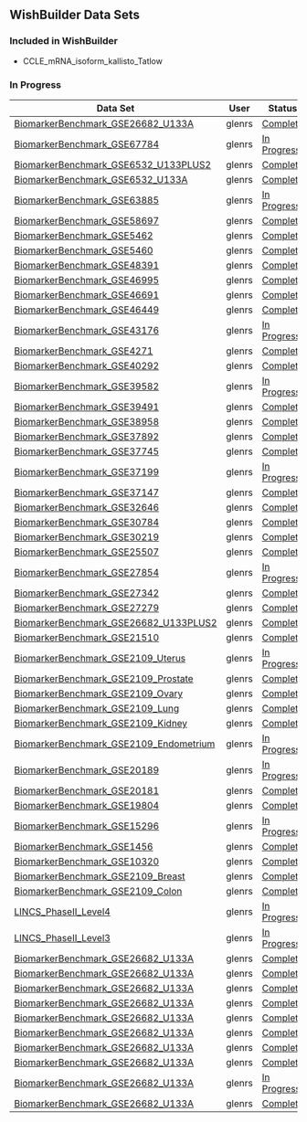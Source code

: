 ## WishBuilder Data Sets

### Included in WishBuilder
- CCLE_mRNA_isoform_kallisto_Tatlow

### In Progress

| Data Set  | User  | Status | Merged |
| --------  | ----  | ------ | ------ |
|	[BiomarkerBenchmark_GSE26682_U133A]({{site.url}}/Descriptions/BiomarkerBenchmark_GSE26682_U133A-description)	|	glenrs	|	[Complete]({{site.url}}/StatusReports/BiomarkerBenchmark_GSE26682_U133A-status)	|	no	|
|	[BiomarkerBenchmark_GSE67784]({{site.url}}/Descriptions/BiomarkerBenchmark_GSE67784-description)	|	glenrs	|	[In Progress]({{site.url}}/StatusReports/BiomarkerBenchmark_GSE67784-status)	|	no	|
|	[BiomarkerBenchmark_GSE6532_U133PLUS2]({{site.url}}/Descriptions/BiomarkerBenchmark_GSE6532_U133PLUS2-description)	|	glenrs	|	[Complete]({{site.url}}/StatusReports/BiomarkerBenchmark_GSE6532_U133PLUS2-status)	|	no	|
|	[BiomarkerBenchmark_GSE6532_U133A]({{site.url}}/Descriptions/BiomarkerBenchmark_GSE6532_U133A-description)	|	glenrs	|	[Complete]({{site.url}}/StatusReports/BiomarkerBenchmark_GSE6532_U133A-status)	|	no	|
|	[BiomarkerBenchmark_GSE63885]({{site.url}}/Descriptions/BiomarkerBenchmark_GSE63885-description)	|	glenrs	|	[In Progress]({{site.url}}/StatusReports/BiomarkerBenchmark_GSE63885-status)	|	no	|
|	[BiomarkerBenchmark_GSE58697]({{site.url}}/Descriptions/BiomarkerBenchmark_GSE58697-description)	|	glenrs	|	[Complete]({{site.url}}/StatusReports/BiomarkerBenchmark_GSE58697-status)	|	no	|
|	[BiomarkerBenchmark_GSE5462]({{site.url}}/Descriptions/BiomarkerBenchmark_GSE5462-description)	|	glenrs	|	[Complete]({{site.url}}/StatusReports/BiomarkerBenchmark_GSE5462-status)	|	no	|
|	[BiomarkerBenchmark_GSE5460]({{site.url}}/Descriptions/BiomarkerBenchmark_GSE5460-description)	|	glenrs	|	[Complete]({{site.url}}/StatusReports/BiomarkerBenchmark_GSE5460-status)	|	no	|
|	[BiomarkerBenchmark_GSE48391]({{site.url}}/Descriptions/BiomarkerBenchmark_GSE48391-description)	|	glenrs	|	[Complete]({{site.url}}/StatusReports/BiomarkerBenchmark_GSE48391-status)	|	no	|
|	[BiomarkerBenchmark_GSE46995]({{site.url}}/Descriptions/BiomarkerBenchmark_GSE46995-description)	|	glenrs	|	[Complete]({{site.url}}/StatusReports/BiomarkerBenchmark_GSE46995-status)	|	no	|
|	[BiomarkerBenchmark_GSE46691]({{site.url}}/Descriptions/BiomarkerBenchmark_GSE46691-description)	|	glenrs	|	[Complete]({{site.url}}/StatusReports/BiomarkerBenchmark_GSE46691-status)	|	no	|
|	[BiomarkerBenchmark_GSE46449]({{site.url}}/Descriptions/BiomarkerBenchmark_GSE46449-description)	|	glenrs	|	[Complete]({{site.url}}/StatusReports/BiomarkerBenchmark_GSE46449-status)	|	no	|
|	[BiomarkerBenchmark_GSE43176]({{site.url}}/Descriptions/BiomarkerBenchmark_GSE43176-description)	|	glenrs	|	[In Progress]({{site.url}}/StatusReports/BiomarkerBenchmark_GSE43176-status)	|	no	|
|	[BiomarkerBenchmark_GSE4271]({{site.url}}/Descriptions/BiomarkerBenchmark_GSE4271-description)	|	glenrs	|	[Complete]({{site.url}}/StatusReports/BiomarkerBenchmark_GSE4271-status)	|	no	|
|	[BiomarkerBenchmark_GSE40292]({{site.url}}/Descriptions/BiomarkerBenchmark_GSE40292-description)	|	glenrs	|	[Complete]({{site.url}}/StatusReports/BiomarkerBenchmark_GSE40292-status)	|	no	|
|	[BiomarkerBenchmark_GSE39582]({{site.url}}/Descriptions/BiomarkerBenchmark_GSE39582-description)	|	glenrs	|	[In Progress]({{site.url}}/StatusReports/BiomarkerBenchmark_GSE39582-status)	|	no	|
|	[BiomarkerBenchmark_GSE39491]({{site.url}}/Descriptions/BiomarkerBenchmark_GSE39491-description)	|	glenrs	|	[Complete]({{site.url}}/StatusReports/BiomarkerBenchmark_GSE39491-status)	|	no	|
|	[BiomarkerBenchmark_GSE38958]({{site.url}}/Descriptions/BiomarkerBenchmark_GSE38958-description)	|	glenrs	|	[Complete]({{site.url}}/StatusReports/BiomarkerBenchmark_GSE38958-status)	|	no	|
|	[BiomarkerBenchmark_GSE37892]({{site.url}}/Descriptions/BiomarkerBenchmark_GSE37892-description)	|	glenrs	|	[Complete]({{site.url}}/StatusReports/BiomarkerBenchmark_GSE37892-status)	|	no	|
|	[BiomarkerBenchmark_GSE37745]({{site.url}}/Descriptions/BiomarkerBenchmark_GSE37745-description)	|	glenrs	|	[Complete]({{site.url}}/StatusReports/BiomarkerBenchmark_GSE37745-status)	|	no	|
|	[BiomarkerBenchmark_GSE37199]({{site.url}}/Descriptions/BiomarkerBenchmark_GSE37199-description)	|	glenrs	|	[In Progress]({{site.url}}/StatusReports/BiomarkerBenchmark_GSE37199-status)	|	no	|
|	[BiomarkerBenchmark_GSE37147]({{site.url}}/Descriptions/BiomarkerBenchmark_GSE37147-description)	|	glenrs	|	[Complete]({{site.url}}/StatusReports/BiomarkerBenchmark_GSE37147-status)	|	no	|
|	[BiomarkerBenchmark_GSE32646]({{site.url}}/Descriptions/BiomarkerBenchmark_GSE32646-description)	|	glenrs	|	[Complete]({{site.url}}/StatusReports/BiomarkerBenchmark_GSE32646-status)	|	no	|
|	[BiomarkerBenchmark_GSE30784]({{site.url}}/Descriptions/BiomarkerBenchmark_GSE30784-description)	|	glenrs	|	[Complete]({{site.url}}/StatusReports/BiomarkerBenchmark_GSE30784-status)	|	no	|
|	[BiomarkerBenchmark_GSE30219]({{site.url}}/Descriptions/BiomarkerBenchmark_GSE30219-description)	|	glenrs	|	[Complete]({{site.url}}/StatusReports/BiomarkerBenchmark_GSE30219-status)	|	no	|
|	[BiomarkerBenchmark_GSE25507]({{site.url}}/Descriptions/BiomarkerBenchmark_GSE25507-description)	|	glenrs	|	[Complete]({{site.url}}/StatusReports/BiomarkerBenchmark_GSE25507-status)	|	no	|
|	[BiomarkerBenchmark_GSE27854]({{site.url}}/Descriptions/BiomarkerBenchmark_GSE27854-description)	|	glenrs	|	[In Progress]({{site.url}}/StatusReports/BiomarkerBenchmark_GSE27854-status)	|	no	|
|	[BiomarkerBenchmark_GSE27342]({{site.url}}/Descriptions/BiomarkerBenchmark_GSE27342-description)	|	glenrs	|	[Complete]({{site.url}}/StatusReports/BiomarkerBenchmark_GSE27342-status)	|	no	|
|	[BiomarkerBenchmark_GSE27279]({{site.url}}/Descriptions/BiomarkerBenchmark_GSE27279-description)	|	glenrs	|	[Complete]({{site.url}}/StatusReports/BiomarkerBenchmark_GSE27279-status)	|	no	|
|	[BiomarkerBenchmark_GSE26682_U133PLUS2]({{site.url}}/Descriptions/BiomarkerBenchmark_GSE26682_U133PLUS2-description)	|	glenrs	|	[Complete]({{site.url}}/StatusReports/BiomarkerBenchmark_GSE26682_U133PLUS2-status)	|	no	|
|	[BiomarkerBenchmark_GSE21510]({{site.url}}/Descriptions/BiomarkerBenchmark_GSE21510-description)	|	glenrs	|	[Complete]({{site.url}}/StatusReports/BiomarkerBenchmark_GSE21510-status)	|	no	|
|	[BiomarkerBenchmark_GSE2109_Uterus]({{site.url}}/Descriptions/BiomarkerBenchmark_GSE2109_Uterus-description)	|	glenrs	|	[In Progress]({{site.url}}/StatusReports/BiomarkerBenchmark_GSE2109_Uterus-status)	|	no	|
|	[BiomarkerBenchmark_GSE2109_Prostate]({{site.url}}/Descriptions/BiomarkerBenchmark_GSE2109_Prostate-description)	|	glenrs	|	[Complete]({{site.url}}/StatusReports/BiomarkerBenchmark_GSE2109_Prostate-status)	|	no	|
|	[BiomarkerBenchmark_GSE2109_Ovary]({{site.url}}/Descriptions/BiomarkerBenchmark_GSE2109_Ovary-description)	|	glenrs	|	[Complete]({{site.url}}/StatusReports/BiomarkerBenchmark_GSE2109_Ovary-status)	|	no	|
|	[BiomarkerBenchmark_GSE2109_Lung]({{site.url}}/Descriptions/BiomarkerBenchmark_GSE2109_Lung-description)	|	glenrs	|	[Complete]({{site.url}}/StatusReports/BiomarkerBenchmark_GSE2109_Lung-status)	|	no	|
|	[BiomarkerBenchmark_GSE2109_Kidney]({{site.url}}/Descriptions/BiomarkerBenchmark_GSE2109_Kidney-description)	|	glenrs	|	[Complete]({{site.url}}/StatusReports/BiomarkerBenchmark_GSE2109_Kidney-status)	|	no	|
|	[BiomarkerBenchmark_GSE2109_Endometrium]({{site.url}}/Descriptions/BiomarkerBenchmark_GSE2109_Endometrium-description)	|	glenrs	|	[In Progress]({{site.url}}/StatusReports/BiomarkerBenchmark_GSE2109_Endometrium-status)	|	no	|
|	[BiomarkerBenchmark_GSE20189]({{site.url}}/Descriptions/BiomarkerBenchmark_GSE20189-description)	|	glenrs	|	[In Progress]({{site.url}}/StatusReports/BiomarkerBenchmark_GSE20189-status)	|	no	|
|	[BiomarkerBenchmark_GSE20181]({{site.url}}/Descriptions/BiomarkerBenchmark_GSE20181-description)	|	glenrs	|	[Complete]({{site.url}}/StatusReports/BiomarkerBenchmark_GSE20181-status)	|	no	|
|	[BiomarkerBenchmark_GSE19804]({{site.url}}/Descriptions/BiomarkerBenchmark_GSE19804-description)	|	glenrs	|	[Complete]({{site.url}}/StatusReports/BiomarkerBenchmark_GSE19804-status)	|	no	|
|	[BiomarkerBenchmark_GSE15296]({{site.url}}/Descriptions/BiomarkerBenchmark_GSE15296-description)	|	glenrs	|	[In Progress]({{site.url}}/StatusReports/BiomarkerBenchmark_GSE15296-status)	|	no	|
|	[BiomarkerBenchmark_GSE1456]({{site.url}}/Descriptions/BiomarkerBenchmark_GSE1456-description)	|	glenrs	|	[Complete]({{site.url}}/StatusReports/BiomarkerBenchmark_GSE1456-status)	|	no	|
|	[BiomarkerBenchmark_GSE10320]({{site.url}}/Descriptions/BiomarkerBenchmark_GSE10320-description)	|	glenrs	|	[Complete]({{site.url}}/StatusReports/BiomarkerBenchmark_GSE10320-status)	|	no	|
|	[BiomarkerBenchmark_GSE2109_Breast]({{site.url}}/Descriptions/BiomarkerBenchmark_GSE2109_Breast-description)	|	glenrs	|	[Complete]({{site.url}}/StatusReports/BiomarkerBenchmark_GSE2109_Breast-status)	|	no	|
|	[BiomarkerBenchmark_GSE2109_Colon]({{site.url}}/Descriptions/BiomarkerBenchmark_GSE2109_Colon-description)	|	glenrs	|	[Complete]({{site.url}}/StatusReports/BiomarkerBenchmark_GSE2109_Colon-status)	|	no	|
|	[LINCS_PhaseII_Level4]({{site.url}}/Descriptions/LINCS_PhaseII_Level4-description)	|	glenrs	|	[In Progress]({{site.url}}/StatusReports/LINCS_PhaseII_Level4-status)	|	no	|
|	[LINCS_PhaseII_Level3]({{site.url}}/Descriptions/LINCS_PhaseII_Level3-description)	|	glenrs	|	[In Progress]({{site.url}}/StatusReports/LINCS_PhaseII_Level3-status)	|	no	|
|	[BiomarkerBenchmark_GSE26682_U133A]({{site.url}}/Descriptions/BiomarkerBenchmark_GSE26682_U133A-description)	|	glenrs	|	[Complete]({{site.url}}/StatusReports/BiomarkerBenchmark_GSE26682_U133A-status)	|	no	|
|	[BiomarkerBenchmark_GSE26682_U133A]({{site.url}}/Descriptions/BiomarkerBenchmark_GSE26682_U133A-description)	|	glenrs	|	[Complete]({{site.url}}/StatusReports/BiomarkerBenchmark_GSE26682_U133A-status)	|	no	|
|	[BiomarkerBenchmark_GSE26682_U133A]({{site.url}}/Descriptions/BiomarkerBenchmark_GSE26682_U133A-description)	|	glenrs	|	[Complete]({{site.url}}/StatusReports/BiomarkerBenchmark_GSE26682_U133A-status)	|	no	|
|	[BiomarkerBenchmark_GSE26682_U133A]({{site.url}}/Descriptions/BiomarkerBenchmark_GSE26682_U133A-description)	|	glenrs	|	[Complete]({{site.url}}/StatusReports/BiomarkerBenchmark_GSE26682_U133A-status)	|	no	|
|	[BiomarkerBenchmark_GSE26682_U133A]({{site.url}}/Descriptions/BiomarkerBenchmark_GSE26682_U133A-description)	|	glenrs	|	[Complete]({{site.url}}/StatusReports/BiomarkerBenchmark_GSE26682_U133A-status)	|	no	|
|	[BiomarkerBenchmark_GSE26682_U133A]({{site.url}}/Descriptions/BiomarkerBenchmark_GSE26682_U133A-description)	|	glenrs	|	[Complete]({{site.url}}/StatusReports/BiomarkerBenchmark_GSE26682_U133A-status)	|	no	|
|	[BiomarkerBenchmark_GSE26682_U133A]({{site.url}}/Descriptions/BiomarkerBenchmark_GSE26682_U133A-description)	|	glenrs	|	[Complete]({{site.url}}/StatusReports/BiomarkerBenchmark_GSE26682_U133A-status)	|	no	|
|	[BiomarkerBenchmark_GSE26682_U133A]({{site.url}}/Descriptions/BiomarkerBenchmark_GSE26682_U133A-description)	|	glenrs	|	[Complete]({{site.url}}/StatusReports/BiomarkerBenchmark_GSE26682_U133A-status)	|	no	|
|	[BiomarkerBenchmark_GSE26682_U133A]({{site.url}}/Descriptions/BiomarkerBenchmark_GSE26682_U133A-description)	|	glenrs	|	[In Progress]({{site.url}}/StatusReports/BiomarkerBenchmark_GSE26682_U133A-status)	|	no	|
|	[BiomarkerBenchmark_GSE26682_U133A]({{site.url}}/Descriptions/BiomarkerBenchmark_GSE26682_U133A-description)	|	glenrs	|	[Complete]({{site.url}}/StatusReports/BiomarkerBenchmark_GSE26682_U133A-status)	|	no	|
